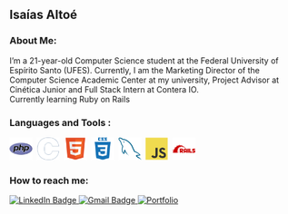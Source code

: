 ## Isaías Altoé 

### About Me:
I’m a 21-year-old Computer Science student at the Federal University of Espírito Santo (UFES). Currently, I am the Marketing Director of the Computer Science Academic Center at my university, Project Advisor at Cinética Junior and Full Stack Intern at Contera IO.  
Currently learning Ruby on Rails

### Languages and Tools :
<div>
  <img src="https://github.com/devicons/devicon/blob/master/icons/php/php-original.svg" title="PHP" alt="PHP" width="40" height="40"/>&nbsp;
  <img src="https://github.com/devicons/devicon/blob/master/icons/c/c-line.svg" title="C" alt="C" width="40" height="40"/>&nbsp;
  <img src="https://github.com/devicons/devicon/blob/master/icons/html5/html5-original.svg" title="HTML5" alt="HTML" width="40" height="40"/>&nbsp;
  <img src="https://github.com/devicons/devicon/blob/master/icons/css3/css3-plain-wordmark.svg"  title="CSS3" alt="CSS" width="40" height="40"/>&nbsp;
  <img src="https://github.com/devicons/devicon/blob/master/icons/mysql/mysql-original.svg"  title="MYSQL" alt="MYSQL" width="40" height="40"/>&nbsp;
  <img src="https://github.com/devicons/devicon/blob/master/icons/javascript/javascript-original.svg"  title="JAVASCRIPT" alt="JAVASCRIPT" width="40" height="40"/>&nbsp;  
  <img src="https://github.com/devicons/devicon/blob/master/icons/rails/rails-plain-wordmark.svg"  title="RAILS" alt="RAILS" width="40" height="40"/>&nbsp;
  
  
</div>

### How to reach me:
<div id="badges">
  <a href="https://www.linkedin.com/in/isaiasaltoe"/>
    <img src="https://img.shields.io/badge/LinkedIn-blue?style=for-the-badge&logo=linkedin&logoColor=white" alt="LinkedIn Badge"/>
  </a>
  <a href="https://mail.google.com/mail/u/0/#category/social?compose=DmwnWstvKSkTxRcrtxmCtkzGqlxhtRXnPndgLHvXkCLfPSGMSJvhPLBDZXHhRGrbCcVtDZzQJmfL">
    <img src="https://img.shields.io/badge/Gmail-red?style=for-the-badge&logo=gmail&logoColor=white" alt="Gmail Badge"/>
  </a>
  <a href="https://isaiasaltoe.github.io/portfolio/">
    <img src="https://img.shields.io/badge/PORTFOLIO%20%20%20-20B2AA?style=for-the-badge" alt="Portfolio"/>
  </a>
  
</div>
